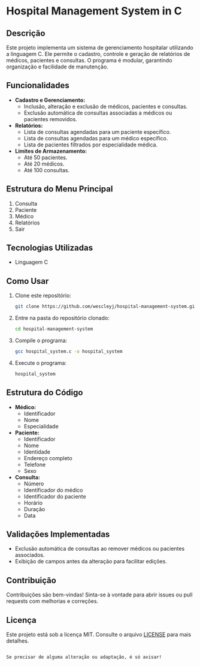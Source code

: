 # Hospital Management System in C

## Descrição
Este projeto implementa um sistema de gerenciamento hospitalar utilizando a linguagem C. Ele permite o cadastro, controle e geração de relatórios de médicos, pacientes e consultas. O programa é modular, garantindo organização e facilidade de manutenção.

## Funcionalidades
- **Cadastro e Gerenciamento:**
  - Inclusão, alteração e exclusão de médicos, pacientes e consultas.
  - Exclusão automática de consultas associadas a médicos ou pacientes removidos.
- **Relatórios:**
  - Lista de consultas agendadas para um paciente específico.
  - Lista de consultas agendadas para um médico específico.
  - Lista de pacientes filtrados por especialidade médica.
- **Limites de Armazenamento:**
  - Até 50 pacientes.
  - Até 20 médicos.
  - Até 100 consultas.

## Estrutura do Menu Principal
1. Consulta
2. Paciente
3. Médico
4. Relatórios
5. Sair

## Tecnologias Utilizadas
- Linguagem C

## Como Usar
1. Clone este repositório:
   ```bash
   git clone https://github.com/wescleyj/hospital-management-system.git
   ```
2. Entre na pasta do repositório clonado:
   ```bash
   cd hospital-management-system
   
4. Compile o programa:
   ```bash
   gcc hospital_system.c -o hospital_system
   ```
5. Execute o programa:
   ```bash
   hospital_system
   ```

## Estrutura do Código
- **Médico:**
  - Identificador
  - Nome
  - Especialidade
- **Paciente:**
  - Identificador
  - Nome
  - Identidade
  - Endereço completo
  - Telefone
  - Sexo
- **Consulta:**
  - Número
  - Identificador do médico
  - Identificador do paciente
  - Horário
  - Duração
  - Data

## Validações Implementadas
- Exclusão automática de consultas ao remover médicos ou pacientes associados.
- Exibição de campos antes da alteração para facilitar edições.

## Contribuição
Contribuições são bem-vindas! Sinta-se à vontade para abrir issues ou pull requests com melhorias e correções.

## Licença
Este projeto está sob a licença MIT. Consulte o arquivo [LICENSE](LICENSE) para mais detalhes.
```

Se precisar de alguma alteração ou adaptação, é só avisar!
